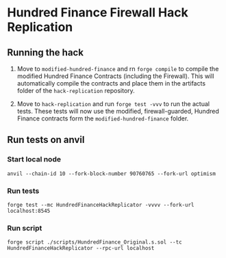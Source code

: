 # Hundred Finance Firewall Hack Replication

## Running the hack

1. Move to `modified-hundred-finance` and rn `forge compile` to compile the modified Hundred Finance Contracts (including the Firewall).
   This will automatically compile the contracts and place them in the artifacts folder of the `hack-replication` repository.

2. Move to `hack-replication` and run `forge test -vvv` to run the actual tests.
   These tests will now use the modified, firewall-guarded, Hundred Finance contracts form the `modified-hundred-finance` folder.

## Run tests on anvil

### Start local node

`anvil --chain-id 10 --fork-block-number 90760765 --fork-url optimism`

### Run tests

`forge test --mc HundredFinanceHackReplicator -vvvv --fork-url localhost:8545`

### Run script

`forge script ./scripts/HundredFinance_Original.s.sol --tc HundredFinanceHackReplicator --rpc-url localhost`
